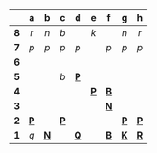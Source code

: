 |     |  a  |  b  |  c  |  d  |  e  |  f  |  g  |  h  |
|:---:|:---:|:---:|:---:|:---:|:---:|:---:|:---:|:---:|
|  **8**  |  _r_  |  _n_  |  _b_  |     |  _k_  |     |  _n_  |  _r_  |
|  **7**  |  _p_  |  _p_  |  _p_  |  _p_  |     |  _p_  |  _p_  |  _p_  |
|  **6**  |     |     |     |     |     |     |     |     |
|  **5**  |     |     |  _b_  |  [**P**](https://github.com/grim-kalman)  |     |     |     |     |
|  **4**  |     |     |     |     |  [**P**](https://github.com/grim-kalman)  |  [**B**](http://localhost:8080/api/chess/select?square=f4)  |     |     |
|  **3**  |     |     |     |     |     |  [**N**](http://localhost:8080/api/chess/select?square=f3)  |     |     |
|  **2**  |  [**P**](https://github.com/grim-kalman)  |     |  [**P**](https://github.com/grim-kalman)  |     |     |     |  [**P**](https://github.com/grim-kalman)  |  [**P**](https://github.com/grim-kalman)  |
|  **1**  |  _q_  |  [**N**](https://github.com/grim-kalman)  |     |  [**Q**](http://localhost:8080/api/chess/select?square=d1)  |     |  [**B**](https://github.com/grim-kalman)  |  [**K**](https://github.com/grim-kalman)  |  [**R**](https://github.com/grim-kalman)  |
